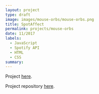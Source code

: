 ```yaml
---
layout: project
type: draft
image: images/mouse-orbs/mouse-orbs.png
title: SpotAffect
permalink: projects/mouse-orbs
date: 11/2017
labels:
  - JavaScript
  - Spotify API
  - HTML
  - CSS
summary:
---
```



Project [here](https://will-hodge.github.io/SpotAffect/).

<i class="large github icon "></i>Project repository <a href="https://github.com/will-hodge/SpotAffect">here</a>.
